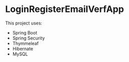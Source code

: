 # LoginRegisterEmailVerfApp

This project uses:
- Spring Boot 
- Spring Security
- Thymmeleaf
- Hibernate
- MySQL 
